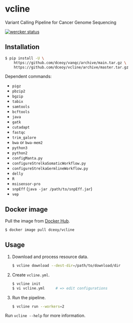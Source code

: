 vcline
======

Variant Calling Pipeline for Cancer Genome Sequencing

[![wercker status](https://app.wercker.com/status/7e550a64d29cd12d0c2eef936867f9be/s/master "wercker status")](https://app.wercker.com/project/byKey/7e550a64d29cd12d0c2eef936867f9be)

Installation
------------

```sh
$ pip install -U \
    https://github.com/dceoy/vanqc/archive/main.tar.gz \
    https://github.com/dceoy/vcline/archive/master.tar.gz
```

Dependent commands:

- `pigz`
- `pbzip2`
- `bgzip`
- `tabix`
- `samtools`
- `bcftools`
- `java`
- `gatk`
- `cutadapt`
- `fastqc`
- `trim_galore`
- `bwa` or `bwa-mem2`
- `python3`
- `python2`
- `configManta.py`
- `configureStrelkaSomaticWorkflow.py`
- `configureStrelkaGermlineWorkflow.py`
- `delly`
- `R`
- `msisensor-pro`
- `snpEff` (`java -jar /path/to/snpEff.jar`)
- `vep`

Docker image
------------

Pull the image from [Docker Hub](https://hub.docker.com/r/dceoy/vcline/).

```sh
$ docker image pull dceoy/vcline
```

Usage
-----

1.  Download and process resource data.

    ```sh
    $ vcline download --dest-dir=/path/to/download/dir
    ```

2.  Create `vcline.yml`.

    ```sh
    $ vcline init
    $ vi vcline.yml     # => edit configurations
    ```

3.  Run the pipeline.

    ```sh
    $ vcline run --workers=2
    ```

Run `vcline --help` for more information.

